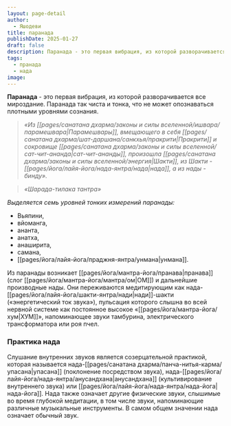 ```yaml
---
layout: page-detail
author:
  - Яшодеви
title: паранада
publishDate: 2025-01-27
draft: false
description: Паранада - это первая вибрация, из которой разворачивается все мироздание.
tags:
  - пранада
  - нада
image:
---
```

**Паранада** - это первая вибрация, из которой разворачивается все мироздание. Паранада так чиста и тонка, что не может опознаваться плотными уровнями сознания.


>*«Из [[pages/санатана дхарма/законы и силы вселенной/ишвара/парамешвара|Парамешвары]], вмещающего в себя [[pages/санатана дхарма/шат-даршана/санкхья/пракрити|Пракрити]] и сокровище [[pages/санатана дхарма/законы и силы вселенной/сат-чит-ананда|сат-чит-ананды]], произошла [[pages/санатана дхарма/законы и силы вселенной/энергия|Шакти]], из Шакти - [[pages/йога/лайя-йога/нада-янтра/нада|нада]], а из нады - бинду».*

>*«Шарада-тилака тантра»*


*Выделяется семь уровней тонких измерений паранады:*

- Вьяпини,
- вйоманга,
- ананта,
- анатха,
- анаширита,
- самана,
- [[pages/йога/лайя-йога/праджня-янтра/унмана|унмана]].

Из паранады возникает [[pages/йога/мантра-йога/пранава|пранава]] (слог [[pages/йога/мантра-йога/мантра/ом|ОМ]]) и дальнейшие производные нады. Они переживаются медитирующим как нада-[[pages/йога/лайя-йога/шакти-янтра/нади|нади]]-шакти («энергетический ток звука»), пульсация которого слышна во всей нервной системе как постоянное высокое «[[pages/йога/мантра-йога/хум|ХУМ]]», напоминающее звуки тамбурина, электрического трансформатора или роя пчел.

### Практика нада

Слушание внутренних звуков является созерцательной практикой, которая называется нада-[[pages/санатана дхарма/панча-нитья-карма/упасана|упасана]] (поклонение посредством звука), нада-[[pages/йога/лайя-йога/нада-янтра/анусандхана|анусандхана]] (культивирование внутреннего звука) или [[pages/йога/лайя-йога/нада-янтра/нада-йога|нада-йога]]. Нада также означает другие физические звуки, слышимые во время глубокой медитации, в том числе звуки, напоминающие различные музыкальные инструменты. В самом общем значении нада означает обычный звук.